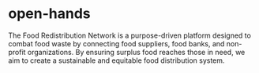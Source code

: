 # open-hands
The Food Redistribution Network is a purpose-driven platform designed to combat food waste by connecting food suppliers, food banks, and non-profit organizations. By ensuring surplus food reaches those in need, we aim to create a sustainable and equitable food distribution system.

